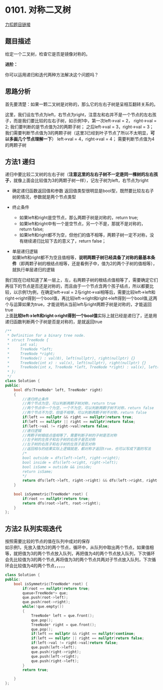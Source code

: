 # 0101. 对称二叉树      

[力扣题目链接](https://leetcode-cn.com/problems/symmetric-tree/)  


## 题目描述  

给定一个二叉树，检查它是否是镜像对称的。  

**进阶：**

你可以运用递归和迭代两种方法解决这个问题吗？  


## 思路分析  

首先要清楚：如果一颗二叉树是对称的，那么它的左右子树是呈相互翻转关系的。 

这里，我们设左节点为left，右节点为right，注意左和右并不是一个节点的左右孩子，而是我们要比较的左右子树，如示例1中，第一次left->val = 2， right->val = 2; 我们要判断的是节点值为2的两颗子树；
之后left->val = 3，right->val = 3；我们需要判断节点值为3的两颗子树（这里3已经到叶子节点了所以不太明显，**可以多画几个节点理解一下**） 
left->val = 4，right->val = 4； 需要判断节点值为4的两颗子树


## 方法1 递归  

递归中要比较二叉树的左右子树（**注意这里的左右子树不一定是同一棵树的左右孩子**，就像上面会比较值为3的两颗子树一样），记左子树为left，右节点为right    

* 确定递归函数返回值和参数
返回值类型很明显是bool型，既然要比较左右子树的情况，参数就是两个节点类型  

* 终止条件  
    * 如果left和right是空节点，那么两颗子树是对称的，return true;
    * 如果left和right中有一个是空节点，另一个不是，那就不是对称的， return false;
    * 如果left和right都不为空，但他们的值不相等，两颗子树一定不对称，没有继续递归比较下去的意义了，return false；

* 单层递归逻辑  
如果left和right都不为空且值相等，**说明两颗子树已经具备了对称的最基本条件**（即两颗子树的根结点相等，还是看例子中，值为2的两个子树的值相等），就执行单层递归的逻辑  

我们现在已经知道了某一层上，左，右两颗子树的根结点值相等了，需要确定它们再往下的节点是否还是对称的，而且由于一个节点含两个孩子结点，所以都要比较，以示例1为例，在确定left->val = 2与right->val相等后，需要比较left->left和right->right得到一个bool值，再比较left->right和right->left得到一个bool值,这两个与运算如果为true，才能说明从当前left与right两颗子树是对称的，才能返回true  
上面**比较left->left和right->right得到一个bool值**实际上就已经是递归了，还是用递归函数判断两个子树是否是对称的，是就返回true


```cpp
/**
 * Definition for a binary tree node.
 * struct TreeNode {
 *     int val;
 *     TreeNode *left;
 *     TreeNode *right;
 *     TreeNode() : val(0), left(nullptr), right(nullptr) {}
 *     TreeNode(int x) : val(x), left(nullptr), right(nullptr) {}
 *     TreeNode(int x, TreeNode *left, TreeNode *right) : val(x), left(left), right(right) {}
 * };
 */
class Solution {
public:
    bool dfs(TreeNode* left, TreeNode* right)
    {
        //递归终止条件
        //两个节点为空，可以判断两颗子树对称，return true
        //两个节点中一个为空，一个不为空，可以判断两颗子树不对称，return false
        //两个节点不为空，但值不相等，可以判断两颗子树不对称，return false
        if(left == nullptr && right == nullptr)return true;
        if(left == nullptr || right == nullptr)return false;
        if(left->val != right->val)return false;
        //递归逻辑
        //两颗子树根结点值相等了，需要判断子树的子树是否对称
        //左子树的左孩子和右子树的右孩子是否对称
        //左子树的右孩子和右子树的左孩子是否对称
        //返回相与的结果实际上逻辑就是，都对称才返回true，也可以写成下面的写法
        /*
        bool outside = dfs(left->left, right->right);
        bool inside = dfs(left->right, right->left);
        bool isSame = outside && inside;
        return isSame;
        */
        return dfs(left->left, right->right) && dfs(left->right, right->left);
    }
    
    bool isSymmetric(TreeNode* root) {
        if(root == nullptr)return true;
        return dfs(root->left, root->right);
    }
};
```

## 方法2 队列实现迭代  

按照需要比较的节点的值在队列中成对的保存  
如示例1，先放入值为2的两个节点，循环中，从队列中取出两个节点，如果值相等，就把值为3的两个节点放入队列，再把值为4的两个节点放入队列，下次循环会先比较值为3的两个节点,再将值为3的两个节点共两对子节点放入队列，下次循环会比较值为4的两个节点，，，，，

```cpp
class Solution {
public:
    bool isSymmetric(TreeNode* root) {
        if(root == nullptr)return true;
        queue<TreeNode*> que;
        que.push(root->left);
        que.push(root->right);
        while(!que.empty())
        {   
            TreeNode* left = que.front();
            que.pop();
            TreeNode* right = que.front();
            que.pop();
            if(left == nullptr && right == nullptr)continue;
            if(left == nullptr || right == nullptr)return false;
            if(left->val != right->val)return false;
            que.push(left->left);
            que.push(right->right);
            que.push(left->right);
            que.push(right->left);
        }
        return true;

    }
};
```

